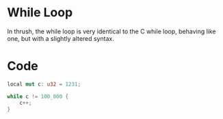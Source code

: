 # While Loop

In thrush, the while loop is very identical to the C while loop, behaving like one, but with a slightly altered syntax.

# Code

```rust
local mut c: u32 = 1231;

while c != 100_000 {
    c++;
}
```